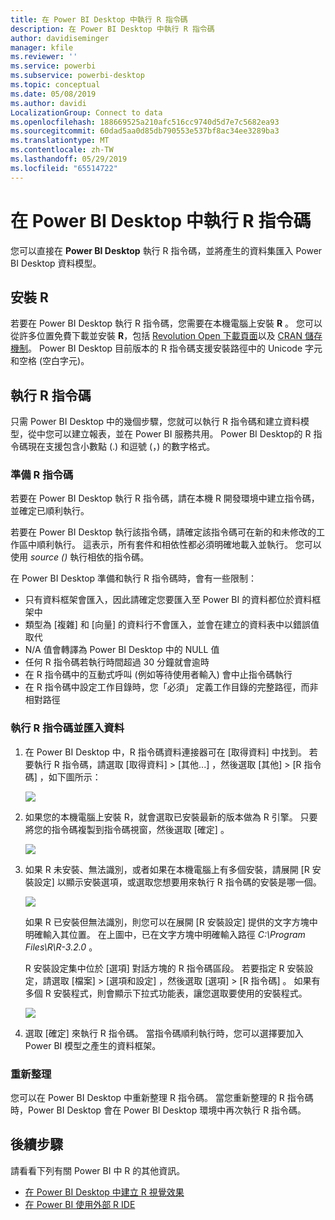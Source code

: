 ```yaml
---
title: 在 Power BI Desktop 中執行 R 指令碼
description: 在 Power BI Desktop 中執行 R 指令碼
author: davidiseminger
manager: kfile
ms.reviewer: ''
ms.service: powerbi
ms.subservice: powerbi-desktop
ms.topic: conceptual
ms.date: 05/08/2019
ms.author: davidi
LocalizationGroup: Connect to data
ms.openlocfilehash: 188669525a210afc516cc9740d5d7e7c5682ea93
ms.sourcegitcommit: 60dad5aa0d85db790553e537bf8ac34ee3289ba3
ms.translationtype: MT
ms.contentlocale: zh-TW
ms.lasthandoff: 05/29/2019
ms.locfileid: "65514722"
---
```

# <a name="run-r-scripts-in-power-bi-desktop"></a>在 Power BI Desktop 中執行 R 指令碼
您可以直接在 **Power BI Desktop** 執行 R 指令碼，並將產生的資料集匯入 Power BI Desktop 資料模型。

## <a name="install-r"></a>安裝 R
若要在 Power BI Desktop 執行 R 指令碼，您需要在本機電腦上安裝 **R** 。 您可以從許多位置免費下載並安裝 **R**，包括 [Revolution Open 下載頁面](https://mran.revolutionanalytics.com/download/)以及 [CRAN 儲存機制](https://cran.r-project.org/bin/windows/base/)。 Power BI Desktop 目前版本的 R 指令碼支援安裝路徑中的 Unicode 字元和空格 (空白字元)。

## <a name="run-r-scripts"></a>執行 R 指令碼
只需 Power BI Desktop 中的幾個步驟，您就可以執行 R 指令碼和建立資料模型，從中您可以建立報表，並在 Power BI 服務共用。 Power BI Desktop的 R 指令碼現在支援包含小數點 (.) 和逗號 (，) 的數字格式。

### <a name="prepare-an-r-script"></a>準備 R 指令碼
若要在 Power BI Desktop 執行 R 指令碼，請在本機 R 開發環境中建立指令碼，並確定已順利執行。

若要在 Power BI Desktop 執行該指令碼，請確定該指令碼可在新的和未修改的工作區中順利執行。 這表示，所有套件和相依性都必須明確地載入並執行。 您可以使用 *source ()* 執行相依的指令碼。

在 Power BI Desktop 準備和執行 R 指令碼時，會有一些限制：

* 只有資料框架會匯入，因此請確定您要匯入至 Power BI 的資料都位於資料框架中
* 類型為 [複雜] 和 [向量] 的資料行不會匯入，並會在建立的資料表中以錯誤值取代
* N/A 值會轉譯為 Power BI Desktop 中的 NULL 值
* 任何 R 指令碼若執行時間超過 30 分鐘就會逾時
* 在 R 指令碼中的互動式呼叫 (例如等待使用者輸入) 會中止指令碼執行
* 在 R 指令碼中設定工作目錄時，您「必須」  定義工作目錄的完整路徑，而非相對路徑

### <a name="run-your-r-script-and-import-data"></a>執行 R 指令碼並匯入資料
1. 在 Power BI Desktop 中，R 指令碼資料連接器可在 [取得資料]  中找到。 若要執行 R 指令碼，請選取 [取得資料] &gt; [其他...]  ，然後選取 [其他] &gt; [R 指令碼]  ，如下圖所示：
   
   ![](media/desktop-r-scripts/r-scripts-1.png)
2. 如果您的本機電腦上安裝 R，就會選取已安裝最新的版本做為 R 引擎。 只要將您的指令碼複製到指令碼視窗，然後選取 [確定]  。
   
   ![](media/desktop-r-scripts/r-scripts-2.png)
3. 如果 R 未安裝、無法識別，或者如果在本機電腦上有多個安裝，請展開 [R 安裝設定]  以顯示安裝選項，或選取您想要用來執行 R 指令碼的安裝是哪一個。
   
   ![](media/desktop-r-scripts/r-scripts-3.png)
   
   如果 R 已安裝但無法識別，則您可以在展開 [R 安裝設定]  提供的文字方塊中明確輸入其位置。 在上圖中，已在文字方塊中明確輸入路徑 *C:\Program Files\R\R-3.2.0* 。
   
   R 安裝設定集中位於 [選項] 對話方塊的 R 指令碼區段。 若要指定 R 安裝設定，請選取 [檔案] > [選項和設定]  ，然後選取 [選項] > [R 指令碼]  。 如果有多個 R 安裝程式，則會顯示下拉式功能表，讓您選取要使用的安裝程式。
   
   ![](media/desktop-r-scripts/r-scripts-4.png)
4. 選取 [確定]  來執行 R 指令碼。 當指令碼順利執行時，您可以選擇要加入 Power BI 模型之產生的資料框架。

### <a name="refresh"></a>重新整理
您可以在 Power BI Desktop 中重新整理 R 指令碼。 當您重新整理的 R 指令碼時，Power BI Desktop 會在 Power BI Desktop 環境中再次執行 R 指令碼。

## <a name="next-steps"></a>後續步驟
請看看下列有關 Power BI 中 R 的其他資訊。

* [在 Power BI Desktop 中建立 R 視覺效果](desktop-r-visuals.md)
* [在 Power BI 使用外部 R IDE](desktop-r-ide.md)

